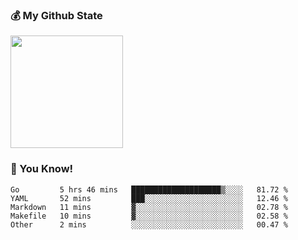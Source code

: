 ### :moneybag: My Github State

<img height="180em" src="https://github-readme-stats.vercel.app/api?username=G-Asura&show_icons=true&hide_border=true&count_private=true&include_all_commits=true" />

### :pill: You Know!
<!--START_SECTION:waka-->

```text
Go         5 hrs 46 mins   ████████████████████▒░░░░   81.72 %
YAML       52 mins         ███░░░░░░░░░░░░░░░░░░░░░░   12.46 %
Markdown   11 mins         ▓░░░░░░░░░░░░░░░░░░░░░░░░   02.78 %
Makefile   10 mins         ▓░░░░░░░░░░░░░░░░░░░░░░░░   02.58 %
Other      2 mins          ░░░░░░░░░░░░░░░░░░░░░░░░░   00.47 %
```

<!--END_SECTION:waka-->

<!--
**G-Asura/G-Asura** is a ✨ _special_ ✨ repository because its `README.md` (this file) appears on your GitHub profile.

Here are some ideas to get you started:

- 🔭 I’m currently working on ...
- 🌱 I’m currently learning ...
- 👯 I’m looking to collaborate on ...
- 🤔 I’m looking for help with ...
- 💬 Ask me about ...
- 📫 How to reach me: ...
- 😄 Pronouns: ...
- ⚡ Fun fact: ...
-->
